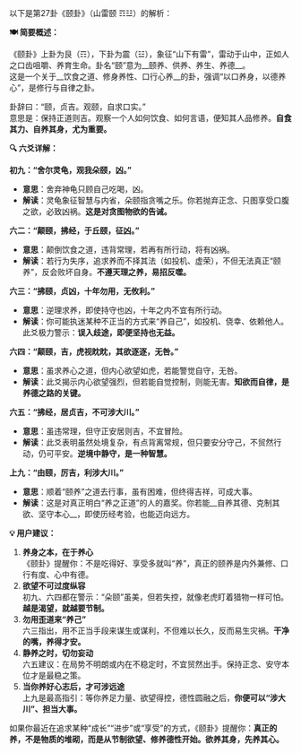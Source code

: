 以下是第27卦《颐卦》（山雷颐 ☶☳）的解析：

__🍽 简要概述：__

《颐卦》上卦为艮（☶），下卦为震（☳），象征“山下有雷”，雷动于山中，正如人之口齿咀嚼、养育生命。卦名“颐”意为__颐养、供养、养生、养德__。  
这是一个关于__饮食之道、修身养性、口行心养__的卦，强调“以口养身，以德养心”，是修行与自律之卦。

卦辞曰：“颐，贞吉。观颐，自求口实。”  
意思是：保持正道则吉。观察一个人如何饮食、如何言语，便知其人品修养。__自食其力、自养其身，尤为重要。__

__🔍 六爻详解：__

__初九：“舍尔灵龟，观我朵颐，凶。”__

- __意思__：舍弃神龟只顾自己吃喝，凶。
- __解读__：灵龟象征智慧与内省，朵颐指贪嘴之乐。你若抛弃正念、只图享受口腹之欲，必致凶祸。__这是对贪图物欲的告诫。__

__六二：“颠颐，拂经，于丘颐，征凶。”__

- __意思__：颠倒饮食之道，违背常理，若再有所行动，将有凶祸。
- __解读__：若行为失序，追求养而不择其法（如投机、虚荣），不但无法真正“颐养”，反会败坏自身。__不遵天理之养，易招反噬。__

__六三：“拂颐，贞凶，十年勿用，无攸利。”__

- __意思__：逆理求养，即使持守也凶，十年之内不宜有所行动。
- __解读__：你可能执迷某种不正当的方式来“养自己”，如投机、侥幸、依赖他人。此爻极力警示：__误入歧途，即便坚持也无益。__

__六四：“颠颐，吉，虎视眈眈，其欲逐逐，无咎。”__

- __意思__：虽求养心之道，但内心欲望如虎，若能警觉自守，无咎。
- __解读__：此爻揭示内心欲望强烈，但若能自觉控制，则能无害。__知欲而自律，是养德之路的关键。__

__六五：“拂经，居贞吉，不可涉大川。”__

- __意思__：虽违常理，但守正安居则吉，不宜冒险。
- __解读__：此爻表明虽然处境复杂，有点背离常规，但只要安分守己，不贸然行动，仍可平安。__逆境中静守，是一种智慧。__

__上九：“由颐，厉吉，利涉大川。”__

- __意思__：顺着“颐养”之道去行事，虽有困难，但终得吉祥，可成大事。
- __解读__：这是对真正明白“养之正道”的人的嘉奖。你若能__自养其德、克制其欲、坚守本心__，即使历经考验，也能迈向远方。

__💡 用户建议：__

1. __养身之本，在于养心__  
《颐卦》提醒你：不是吃得好、享受多就叫“养”，真正的颐养是内外兼修、口行有度、心中有德。
2. __欲望不可过度纵容__  
初九、六四都在警示：“朵颐”虽美，但若失控，就像老虎盯着猎物一样可怕。__越是渴望，就越要节制。__
3. __勿用歪道来“养己”__  
六三指出，用不正当手段来谋生或谋利，不但难以长久，反而易生灾祸。__干净的嘴，养得才安。__
4. __静养之时，切勿妄动__  
六五建议：在局势不明朗或内在不稳定时，不宜贸然出手。保持正念、安守本位才是最稳之策。
5. __当你养好心志后，才可涉远途__  
上九是最高指引：等你养足力量、欲望得控，德性圆融之后，__你便可以“涉大川”、担当大事。__

如果你最近在追求某种“成长”“进步”或“享受”的方式，《颐卦》提醒你：__真正的养，不是物质的堆砌，而是从节制欲望、修养德性开始。欲养其身，先养其心。__

